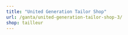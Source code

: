 ```yaml
---
title: "United Generation Tailor Shop"
url: /ganta/united-generation-tailor-shop-3/
shop: tailleur
---
```

